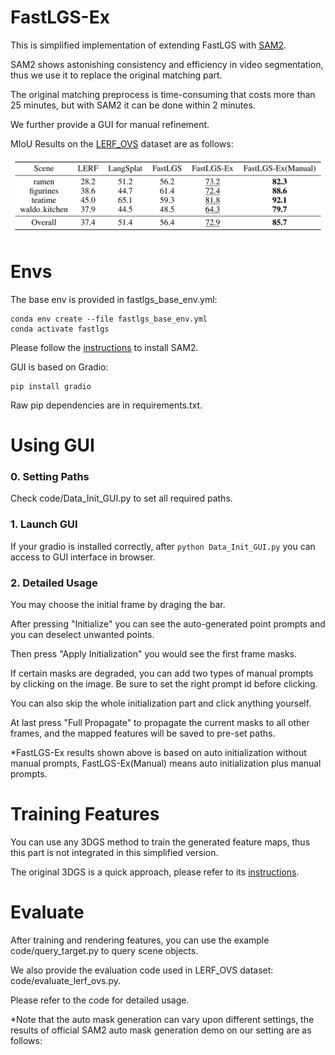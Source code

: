# FastLGS-Ex
This is simplified implementation of extending FastLGS with [SAM2](https://github.com/facebookresearch/sam2).

SAM2 shows astonishing consistency and efficiency in video segmentation, thus we use it to replace the original matching part.

The original matching preprocess is time-consuming that costs more than 25 minutes, but with SAM2 it can be done within 2 minutes.

We further provide a GUI for manual refinement.

MIoU Results on the [LERF_OVS](https://drive.google.com/file/d/1QF1Po5p5DwTjFHu6tnTeYs_G0egMVmHt/view) dataset are as follows:

![MIoU on LERF_OVS](readme_imgs/Table.png)

# Envs
The base env is provided in fastlgs_base_env.yml: 

```
conda env create --file fastlgs_base_env.yml
conda activate fastlgs
```

Please follow the [instructions](https://github.com/facebookresearch/sam2) to install SAM2.

GUI is based on Gradio:

```
pip install gradio
```

Raw pip dependencies are in requirements.txt.

# Using GUI
### 0. Setting Paths
Check code/Data_Init_GUI.py to set all required paths.
### 1. Launch GUI
If your gradio is installed correctly, after `python Data_Init_GUI.py` you can access to GUI interface in browser.
### 2. Detailed Usage
You may choose the initial frame by draging the bar.

After pressing "Initialize" you can see the auto-generated point prompts and you can deselect unwanted points.

Then press "Apply Initialization" you would see the first frame masks.

If certain masks are degraded, you can add two types of manual prompts by clicking on the image. Be sure to set the right prompt id before clicking.

You can also skip the whole initialization part and click anything yourself. 

At last press "Full Propagate" to propagate the current masks to all other frames, and the mapped features will be saved to pre-set paths.

*FastLGS-Ex results shown above is based on auto initialization without manual prompts, FastLGS-Ex(Manual) means auto initialization plus manual prompts.

# Training Features
You can use any 3DGS method to train the generated feature maps, thus this part is not integrated in this simplified version.

The original 3DGS is a quick approach, please refer to its [instructions](https://github.com/graphdeco-inria/gaussian-splatting).

# Evaluate
After training and rendering features, you can use the example code/query_target.py to query scene objects.

We also provide the evaluation code used in LERF_OVS dataset: code/evaluate_lerf_ovs.py.

Please refer to the code for detailed usage.

*Note that the auto mask generation can vary upon different settings, the results of official SAM2 auto mask generation demo on our setting are as follows:

